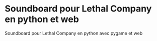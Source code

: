 # Soundboard pour Lethal Company en python et web

Soundboard pour Lethal Company en python avec pygame et web
